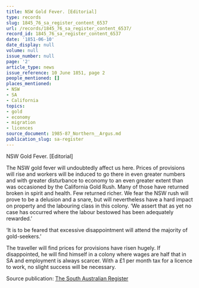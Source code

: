 ```yaml
---
title: NSW Gold Fever. [Editorial]
type: records
slug: 1845_76_sa_register_content_6537
url: /records/1845_76_sa_register_content_6537/
record_id: 1845_76_sa_register_content_6537
date: '1851-06-10'
date_display: null
volume: null
issue_number: null
page: '2'
article_type: news
issue_reference: 10 June 1851, page 2
people_mentioned: []
places_mentioned:
- NSW
- SA
- California
topics:
- gold
- economy
- migration
- licences
source_document: 1985-87_Northern__Argus.md
publication_slug: sa-register
---
```


NSW Gold Fever. [Editorial]

The NSW gold fever will undoubtedly affect us here.  Prices of provisions will rise and workers will be induced to go there in even greater numbers and with greater disturbance to economy to an even greater extent than was occasioned by the California Gold Rush.  Many of those have returned broken in spirit and health.  Few returned richer.  We fear the NSW rush will prove to be a delusion and a snare, but will nevertheless have a hard impact on property and the labouring class in this colony.  ‘We assert that as yet no case has occurred where the labour bestowed has been adequately rewarded.’

‘It is to be feared that excessive disappointment will attend the majority of gold-seekers.’

The traveller will find prices for provisions have risen hugely.  If disappointed, he will find himself in a colony where wages are half that in SA and employment is always scarcer.  With a £1 per month tax for a licence to work, no slight success will be necessary.

Source publication: [The South Australian Register](/publications/sa-register/)
